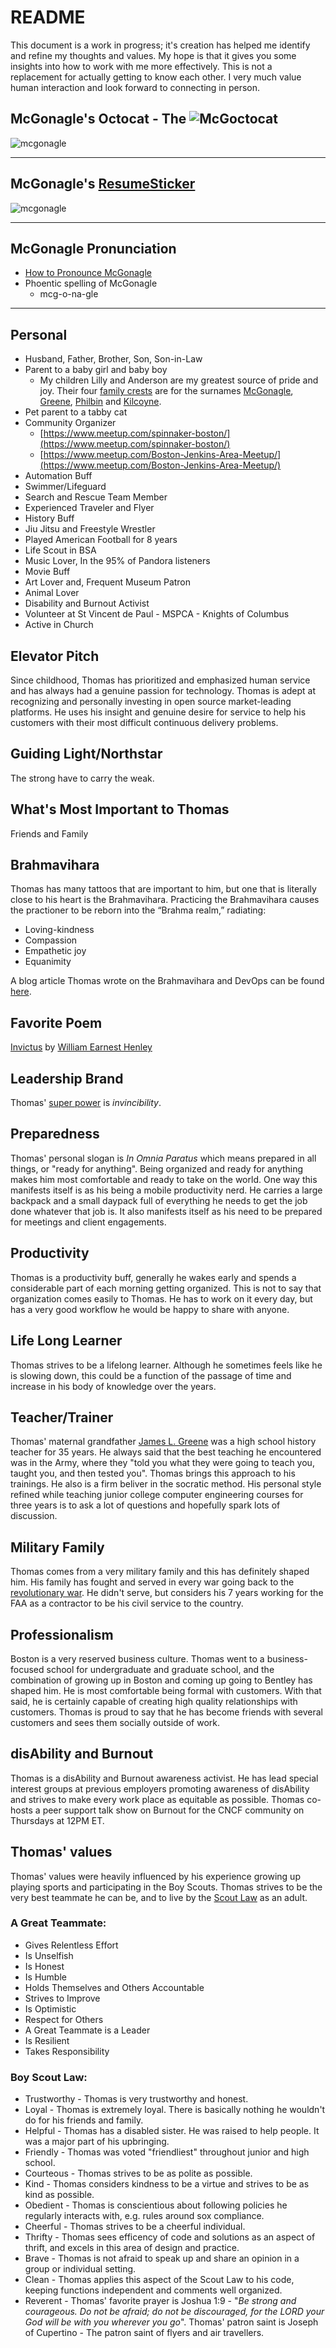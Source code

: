 # README

This document is a work in progress; it's creation has helped me identify and refine my thoughts and values. My hope is that it gives you some insights into how to work with me more effectively. This is not a replacement for actually getting to know each other. I very much value human interaction and look forward to connecting in person.

## McGonagle's Octocat - The ![McGoctocat](https://github.com/mcgonagle/McGoctocat "McGoctocat")

![mcgonagle](https://github.com/mcgonagle/McGoctocat/blob/main/octocat/mcgoctocat.png "McGonagle's Octocat Avatar")

---

## McGonagle's [ResumeSticker](https://resumesticker.com)
![mcgonagle](https://github.com/mcgonagle/ResumeSticker.com/blob/main/stickers/mcgonagle.jpg?raw=true "McGonagle's Resume Sticker")

---

## McGonagle Pronunciation

- [How to Pronounce McGonagle](https://www.howtopronounce.com/mcgonagle)
- Phoentic spelling of McGonagle
  - mcg-o-na-gle

---

## Personal

- Husband, Father, Brother, Son, Son-in-Law
- Parent to a baby girl and baby boy
  - My children Lilly and Anderson are my greatest source of pride and joy. Their four [family crests](HERALDRY.md) are for the surnames [McGonagle](kids_crests/mcgonagle.jpeg), [Greene](kids_crests/greene.jpeg), [Philbin](kids_crests/philbin.jpeg) and [Kilcoyne](kids_crests/kilcoyne.jpeg).
- Pet parent to a tabby cat
- Community Organizer
  -  [https://www.meetup.com/spinnaker-boston/](https://www.meetup.com/spinnaker-boston/)
  -  [https://www.meetup.com/Boston-Jenkins-Area-Meetup/](https://www.meetup.com/Boston-Jenkins-Area-Meetup/)
- Automation Buff
- Swimmer/Lifeguard
- Search and Rescue Team Member
- Experienced Traveler and Flyer
- History Buff
- Jiu Jitsu and Freestyle Wrestler
- Played American Football for 8 years
- Life Scout in BSA
- Music Lover, In the 95% of Pandora listeners 
- Movie Buff
- Art Lover and, Frequent Museum Patron
- Animal Lover
- Disability and Burnout Activist
- Volunteer at St Vincent de Paul - MSPCA - Knights of Columbus
- Active in Church

## Elevator Pitch
Since childhood, Thomas has prioritized and emphasized human service and has always had a genuine passion for technology. Thomas is adept at recognizing and personally investing in open source market-leading platforms. He uses his insight and  genuine desire for service to help his customers with their most difficult continuous delivery problems.

## Guiding Light/Northstar
The strong have to carry the weak.

## What's Most Important to Thomas
Friends and Family

## Brahmavihara
Thomas has many tattoos that are important to him, but one that is literally close to his heart is the Brahmavihara. 
Practicing the Brahmavihara causes the practioner to be reborn into the “Brahma realm,” radiating:

* Loving-kindness
* Compassion
* Empathetic joy
* Equanimity

A blog article Thomas wrote on the Brahmavihara and DevOps can be found [here](https://www.linkedin.com/pulse/bramavihara-four-immeasurables-devops-thomas-a-mcgonagle/). 

## Favorite Poem
[Invictus](https://github.com/invicthomas) by [William Earnest Henley](https://en.wikipedia.org/wiki/Invictus#Background)

## Leadership Brand
Thomas' [super power](https://drodio.com/what-is-your-leadership-brand/) is *invincibility*. 

## Preparedness
 Thomas' personal slogan is *In Omnia Paratus* which means prepared in all things, or "ready for anything". Being organized and ready for anything makes him most comfortable and ready to take on the world. One way this manifests itself is as his being a mobile productivity nerd. He carries a large backpack and a small daypack full of everything he needs to get the job done whatever that job is. It also manifests itself as his need to be prepared for meetings and client engagements. 

## Productivity
Thomas is a productivity buff, generally he wakes early and spends a considerable part of each morning getting organized. This is not to say that organization comes easily to Thomas. He has to work on it every day, but has a very good workflow he would be happy to share with anyone. 

## Life Long Learner
Thomas strives to be a lifelong learner. Although he sometimes feels like he is slowing down, this could be a function of the passage of time and increase in his body of knowledge over the years.

## Teacher/Trainer
Thomas' maternal grandfather [James L. Greene](https://twitter.com/mcgonagle/status/1041195328756690950/photo/1) was a high school history teacher for 35 years. He always said that the best teaching he encountered was in the Army, where they "told you what they were going to teach you, taught you, and then tested you". Thomas brings this approach to his trainings. He also is a firm beliver in the socratic method. His personal style refined while teaching junior college computer engineering courses for three years is to ask a lot of questions and hopefully spark lots of discussion. 

## Military Family
  Thomas comes from a very military family and this has definitely shaped him. His family has fought and served in every war going back to the [revolutionary war](https://twitter.com/mcgonagle/status/1041192434816962560). He didn't serve, but considers his 7 years working for the FAA as a contractor to be his civil service to the country.  

## Professionalism
 Boston is a very reserved business culture. Thomas went to a business-focused school for undergraduate and graduate school, and the combination of growing up in Boston and coming up going to Bentley has shaped him. He is most comfortable being formal with customers. With that said, he is certainly capable of creating high quality relationships with customers. Thomas is proud to say that he has become friends with several customers and sees them socially outside of work. 

## disAbility and Burnout
Thomas is a disAbility and Burnout awareness activist. He has lead special interest groups at previous employers promoting awareness of disAbility and strives to make every work place as equitable as possible. Thomas co-hosts a peer support talk show on Burnout for the CNCF community on Thursdays at 12PM ET. 

## Thomas' values 
Thomas' values were heavily influenced by his experience growing up playing sports and participating in the Boy Scouts. Thomas strives to be the very best teammate he can be, and to live by the [Scout Law](https://www.scouting.org/about/faq/question10/) as an adult. 

### A Great Teammate: 
- Gives Relentless Effort
- Is Unselfish
- Is Honest
- Is Humble
- Holds Themselves and Others Accountable
- Strives to Improve
- Is Optimistic
- Respect for Others
- A Great Teammate is a Leader
- Is Resilient
- Takes Responsibility

### Boy Scout Law:
- Trustworthy - Thomas is very trustworthy and honest. 
- Loyal - Thomas is extremely loyal. There is basically nothing he wouldn't do for his friends and family. 
- Helpful - Thomas has a disabled sister. He was raised to help people. It was a major part of his upbringing. 
- Friendly - Thomas was voted "friendliest" throughout junior and high school. 
- Courteous - Thomas strives to be as polite as possible. 
- Kind - Thomas considers kindness to be a virtue and strives to be as kind as possible. 
- Obedient - Thomas is conscientious about following policies he regularly interacts with, e.g. rules around sox compliance.
- Cheerful - Thomas strives to be a cheerful individual.
- Thrifty - Thomas sees efficency of code and solutions as an aspect of thrift, and excels in this area of design and practice.
- Brave - Thomas is not afraid to speak up and share an opinion in a group or individual setting.
- Clean - Thomas applies this aspect of the Scout Law to his code, keeping functions independent and comments well organized.
- Reverent - Thomas' favorite prayer is Joshua 1:9 - "*Be strong and courageous. Do not be afraid; do not be discouraged, for the LORD your God will be with you wherever you go*". Thomas' patron saint is Joseph of Cupertino - The patron saint of flyers and air travellers.  
